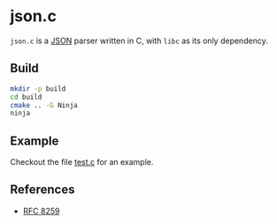 # json.c

`json.c` is a [JSON](https://en.wikipedia.org/wiki/JSON) parser written in C, with `libc` as its only dependency.

## Build

```sh
mkdir -p build
cd build
cmake .. -G Ninja
ninja
```

## Example

Checkout the file [test.c](./test.c) for an example.

## References

- [RFC 8259](https://datatracker.ietf.org/doc/html/rfc8259) 
